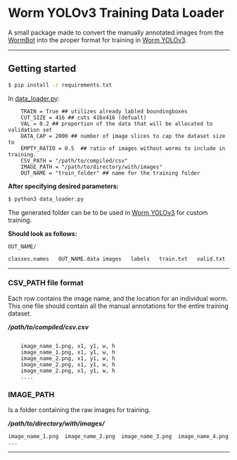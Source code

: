 # Worm YOLOv3 Training Data Loader

A small package made to convert the manually annotated images from the [WormBot](https://github.com/JasonNPitt/wormbot) into the proper format for training in [Worm YOLOv3](https://github.com/paolobif/Worm-Yolo3).


-----------

## Getting started



```bash
$ pip install -r requirements.txt
```

In [data_loader.py](data_loader.py):

```
    TRAIN = True ## utilizes already labled boundingboxes
    CUT_SIZE = 416 ## cuts 416x416 (defualt)
    VAL = 0.2 ## proportion of the data that will be allocated to validation set
    DATA_CAP = 2000 ## number of image slices to cap the dataset size to
    EMPTY_RATIO = 0.5  ## ratio of images without worms to include in training.
    CSV_PATH = "/path/to/compiled/csv"
    IMAGE_PATH = "/path/to/directory/with/images"
    OUT_NAME = "train_folder" ## name for the training folder
```

**After specifying desired parameters:**
```bash
$ python3 data_loader.py
```

The generated folder can be to be used in [Worm YOLOv3](https://github.com/paolobif/Worm-Yolo3) for custom training.

**Should look as follows:**

    OUT_NAME/

    classes.names   OUT_NAME.data images   labels   train.txt   valid.txt


-------------


### CSV_PATH file format
Each row contains the image name, and the location for an individual worm. This one file should contain all the manual annotations for the entire training dataset.


***/path/to/compiled/csv.csv***

```

    image_name_1.png, x1, y1, w, h
    image_name_1.png, x1, y1, w, h
    image_name_2.png, x1, y1, w, h
    image_name_2.png, x1, y1, w, h
    image_name_2.png, x1, y1, w, h
    ....
```

### IMAGE_PATH
Is a folder containing the raw images for training.


***/path/to/directory/with/images/***

    image_name_1.png  image_name_2.png  image_name_3.png  image_name_4.png  ...


-----
